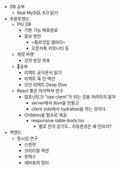 
- DB 공부
	- Real MySQL 8.0 읽기
- 프론트엔드
	- PIU DB
		- 기본 기능 배포완료
		- 홍보 방안
			- ~펌프잇업 갤러리~
			- 오픈카톡 커뮤니티 등
	- 캐럿 마켓
		- 강의 완강 목표
	- 공부
		- 리액트 공식문서 읽기
		- 리액트 훅 인 액션
		- 모던 리액트 Deep Dive
	- React 좋은 아키텍쳐 연구
		- 컴포넌트가 "use client"가 되는 것을 꺼려하지 말자
			- server에서 dom을 만들고
			- client side에서 hydration을 하는 것이다.
		- Children을 함수로 제공
			- responsive-table-body.tsx
				- 별로 인거 같기도.. 자동완성은 왜 안되지?
- 백엔드
	- 동시성 연구
		- 스핀락
		- 크리티컬 섹션
		- 뮤텍스
		- 세마포어 정리